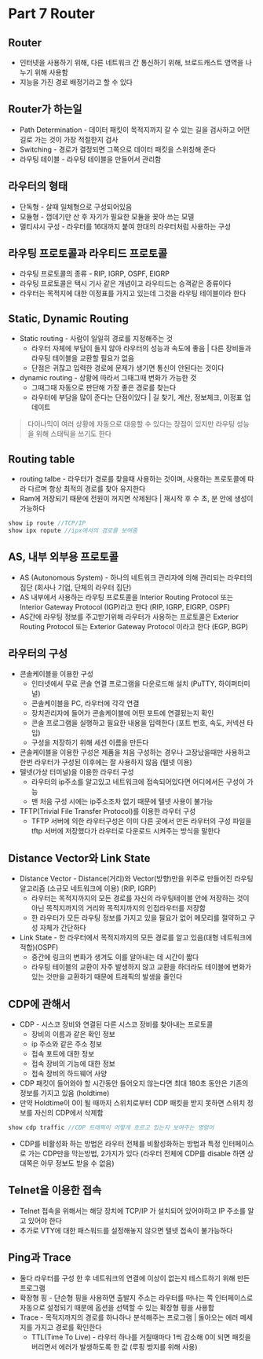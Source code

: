 # Part 7 Router
## Router

- 인터넷을 사용하기 위해, 다른 네트워크 간 통신하기 위해, 브로드캐스트 영역을 나누기 위해 사용함
- 지능을 가진 경로 배정기라고 할 수 있다

## Router가 하는일

- Path Determination - 데이터 패킷이 목적지까지 갈 수 있는 길을 검사하고 어떤 길로 가는 것이 가장 적절한지 검사
- Switching - 경로가 결정되면 그쪽으로 데이터 패킷을 스위칭해 준다
- 라우팅 테이블 - 라우팅 테이블을 만들어서 관리함

## 라우터의 형태

- 단독형 - 살때 일체형으로 구성되어있음
- 모듈형 - 껍데기만 산 후 자기가 필요한 모듈을 꽂아 쓰는 모델
- 멀티샤시 구성 - 라우터를 16대까지 붙여 한대의 라우터처럼 사용하는 구성

## 라우팅 프로토콜과 라우티드 프로토콜

- 라우팅 프로토콜의 종류 - RIP, IGRP, OSPF, EIGRP
- 라우팅 프로토콜은 택시 기사 같은 개념이고 라우티드는 승객같은 종류이다
- 라우터는 목적지에 대한 이정표를 가지고 있는데 그것을 라우팅 테이블이라 한다

## Static, Dynamic Routing

- Static routing - 사람이 일일히 경로를 지정해주는 것
    - 라우터 자체에 부담이 들지 않아 라우터의 성능과 속도에 좋음 | 다른 장비들과 라우팅 테이블을 교환할 필요가 없음
    - 단점은 귀찮고 입력한 경로에 문제가 생기면 통신이 안된다는 것이다
- dynamic routing - 상황에 따라서 그때그때 변화가 가능한 것
    - 그때그때 자동으로 판단해 가장 좋은 경로를 찾는다
    - 라우터에 부담을 많이 준다는 단점이있다 | 길 찾기, 계산, 정보체크, 이정표 업데이트

> 다이나믹이 여러 상황에 자동으로 대응할 수 있다는 장점이 있지만 라우팅 성능을 위해 스태틱을 쓰기도 한다
> 

## Routing table

- routing talbe - 라우터가 경로를 찾을때 사용하는 것이며, 사용하는 프로토콜에 따라 다르며 항상 최적의 경로를 찾아 유지한다
- Ram에 저장되기 때문에 전원이 꺼지면 삭제된다 | 재시작 후 수 초, 분 안에 생성이 가능하다

```jsx
show ip route //TCP/IP
show ipx ropute //ipx에서의 경로를 보여줌
```

## AS, 내부 외부용 프로토콜

- AS (Autonomous System) - 하나의 네트워크 관리자에 의해 관리되는 라우터의 집단 (회사나 기업, 단체의 라우터 집단)
- AS 내부에서 사용하는 라우팅 프로토콜을 Interior Routing Protocol 또는 Interior Gateway Protocol (IGP)라고 한다 (RIP, IGRP, EIGRP, OSPF)
- AS간에 라우팅 정보를 주고받기위해 라우터가 사용하는 프로토콜은 Exterior Routing Protocol 또는 Exterior Gateway Protocol 이라고 한다 (EGP, BGP)

## 라우터의 구성

- 콘솔케이블을 이용한 구성
    - 인터넷에서 무료 콘솔 연결 프로그램을 다운로드해 설치 (PuTTY, 하이퍼터미널)
    - 콘솔케이블을 PC, 라우터에 각각 연결
    - 장치관리자에 들어가 콘솔케이블에 어떤 포트에 연결됬는지 확인
    - 콘솔 프로그램을 실행하고 필요한 내용을 입력한다 (포트 번호, 속도, 커넥션 타입)
    - 구성을 저장하기 위해 세션 이름을 만든다
- 콘솔케이블을 이용한 구성은 제품을 처음 구성하는 경우나 고장났을때만 사용하고 한번 라우터가 구성된 이후에는 잘 사용하지 않음 (텔넷 이용)
- 텔넷(가상 터미널)을 이용한 라우터 구성
    - 라우터의 ip주소를 알고있고 네트워크에 접속되어있다면 어디에서든 구성이 가능
    - 맨 처음 구성 시에는 ip주소조차 없기 때문에 텔넷 사용이 불가능
- TFTP(Trivial File Transfer Protocol)를 이용한 라우터 구성
    - TFTP 서버에 의한 라우터구성은 이미 다른 곳에서 만든 라우터의 구성 파일을 tftp 서버에 저장했다가 라우터로 다운로드 시켜주는 방식을 말한다

## Distance Vector와 Link State

- Distance Vector - Distance(거리)와 Vector(방향)만을 위주로 만들어진 라우팅 알고리즘 (소규모 네트워크에 이용) (RIP, IGRP)
    - 라우터는 목적지까지의 모든 경로를 자신의 라우팅테이블 안에 저장하는 것이 아닌 목적지까지의 거리와 목적지까지의 인접라우터를 저장함
    - 한 라우터가 모든 라우팅 정보를 가지고 있을 필요가 없어 메모리를 절약하고 구성 자체가 간단하다
- Link State - 한 라우터에서 목적지까지의 모든 경로를 알고 있음(대형 네트워크에 적합)(OSPF)
    - 중간에 링크의 변화가 생겨도 이를 알아내는 데 시간이 짧다
    - 라우팅 테이블의 교환이 자주 발생하지 않고 교환을 하더라도 테이블에 변화가 있는 것만을 교환하기 때문에 트래픽의 발생을 줄인다

## CDP에 관해서

- CDP - 시스코 장비와 연결된 다른 시스코 장비를 찾아내는 프로토콜
    - 장비의 이름과 같은 확인 정보
    - ip 주소와 같은 주소 정보
    - 접속 포트에 대한 정보
    - 접속 장비의 기능에 대한 정보
    - 접속 장비의 하드웨어 사양
- CDP 패킷이 들어와야 할 시간동안 들어오지 않는다면 최대 180초 동안은 기존의 정보를 가지고 있음 (holdtime)
- 만약 Holdtime이 0이 될 때까지 스위치로부터 CDP 패킷을 받지 못하면 스위치 정보를 자신의 CDP에서 삭제함

```jsx
show cdp traffic //CDP 트래픽이 어떻게 흐르고 있는지 보여주는 명령어
```

- CDP를 비활성화 하는 방법은 라우터 전체를 비활성화하는 방법과 특정 인터페이스로 가는 CDP만을 막는방법, 2가지가 있다 (라우터 전체에 CDP를 disable 하면 상대쪽은 아무 정보도 받을 수 없음)

## Telnet을 이용한 접속

- Telnet 접속을 위해서는 해당 장치에 TCP/IP 가 설치되어 있어야하고 IP 주소를 알고 있어야 한다
- 추가로 VTY에 대한 패스워드를 설정해놓지 않으면 텔넷 접속이 불가능하다

## Ping과 Trace

- 둘다 라우터를 구성 한 후 네트워크의 연결에 이상이 없는지 테스트하기 위해 만든 프로그램
- 확장형 핑 - 단순형 핑을 사용하면 출발지 주소는 라우터를 떠나는 쪽 인터페이스로 자동으로 설정되기 때문에 옵션을 선택할 수 있는 확장형 핑을 사용함
- Trace - 목적지까지의 경로를 하나하나 분석해주는 프로그램 | 돌아오는 에러 메세지를 가지고 경로를 확인한다
    - TTL(Time To Live) - 라우터 하나를 거칠때마다 1씩 감소해 0이 되면 패킷을 버리면서 에러가 발생하도록 한 값 (루핑 방지를 위해 사용)